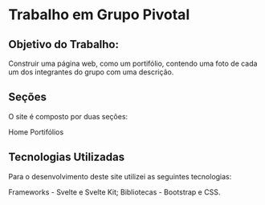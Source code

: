 # Trabalho em Grupo Pivotal 

## Objetivo do Trabalho:

Construir uma página web, como um portifólio, contendo uma foto de cada um dos integrantes do grupo com uma descrição.

## Seções

O site é composto por duas seções:

Home
Portifólios

## Tecnologias Utilizadas

Para o desenvolvimento deste site utilizei as seguintes tecnologias:

Frameworks - Svelte e Svelte Kit;
Bibliotecas - Bootstrap e CSS.